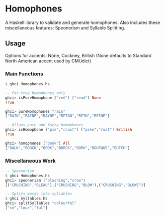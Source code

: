 # Homophones
A Haskell library to validate and generate homophones. Also includes these miscellaneous features: Spoonerism and Syllable Splitting.

## Usage
Options for accents: None, Cockney, British (None defaults to Standard North American accent used by CMUdict)

### Main Functions
```haskell
$ ghci Homophones.hs

-- For true homophones only
ghci> isPureHomophone ["red"] ["read"] None
True

ghci> pureHomophones "rain"
["RAIN","RAINE","RAYNE","REIGN","REIN","REINE"]

-- Allows pure and fuzzy homophones
ghci> isHomophone ["pie","crust"] ["pike","rust"] British
True

ghci> homophones ["book"] All
["BALK","BOOCK","BOOK","BORCK","BORK","BOURQUE","BUTCH"]
```
### Miscellaneous Work
```haskell
-- Spoonerism
$ ghci Homophones.hs
ghci> spoonerism ("blushing","crow")
[("CRUSHING","BLEAU"),("CRUSHING","BLOW"),("CRUSHING","BLOWE")]

-- Splits words into syllables
$ ghci Syllables.hs
ghci> splitSyllables "colourful"
["co","lour","ful"]
```



